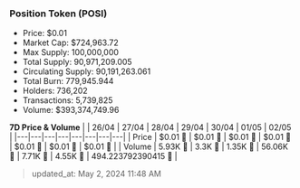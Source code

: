 
  ### Position Token (POSI)
  - Price: $0.01
  - Market Cap: $724,963.72
  - Max Supply: 100,000,000
  - Total Supply: 90,971,209.005
  - Circulating Supply: 90,191,263.061
  - Total Burn: 779,945.944
  - Holders: 736,202
  - Transactions: 5,739,825
  - Volume: $393,374,749.96

  **7D Price & Volume**
  | | 26&#x2F;04 | 27&#x2F;04 | 28&#x2F;04 | 29&#x2F;04 | 30&#x2F;04 | 01&#x2F;05 | 02&#x2F;05 |
  |---|---|---|---|---|---|---|---|
  | Price | $0.01 🔻 | $0.01 🔻 | $0.01 🚀 | $0.01 🔻 | $0.01 🔻 | $0.01 🔻 | $0.01 🚀 |
  | Volume | 5.93K 🚀 | 3.3K 🔻 | 1.35K 🔻 | 56.06K 🚀 | 7.71K 🔻 | 4.55K 🔻 | 494.223792390415 🔻 |

  > updated_at: May 2, 2024 11:48 AM
